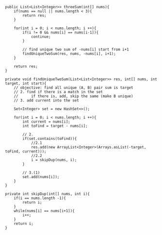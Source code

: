 
	public List<List<Integer>> threeSum(int[] nums){
		if(nums == null || nums.length < 3){
			return res;
		}

		for(int i = 0; i < nums.length; i ++){
			if(i != 0 && nums[i] == nums[i-1]){
				continue;
			}

			// find unique two sum of -nums[i] start from i+1
			findUniqueTwoSum(res, nums, -nums[i], i+1);
		}

		return res;
	}

	private void findUniqueTwoSum(List<List<Integer>> res, int[] nums, int target, int start){
		// objective: find all unique (A, B) pair sum is target
		// 2. find if there is a match in the set
		// 		if there is, add, skip the same (make B unique)
		// 3. add current into the set

		Set<Integer> set = new HashSet<>();

		for(int i = 0; i < nums.length; i ++){
			int current = nums[i];
			int toFind = target - nums[i];

			// 2.
			if(set.contains(toFind)){
				//2.1
				res.add(new ArrayList<Integer>(Arrays.asList(-target, toFind, current)));
				//2.2
				i = skipDup(nums, i);
			}

			// 3.(1)
			set.add(nums[i]);
		}
	}

	private int skipDup(int[] nums, int i){
		if(i == nums.length -1){
			return i;
		}
		while(nums[i] == nums[i+1]){
			i++;
		}
		return i;
	}
